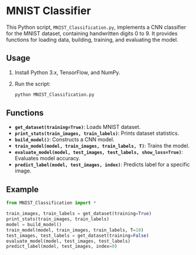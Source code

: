 # MNIST Classifier

This Python script, `MNIST_Classification.py`, implements a CNN classifier for the MNIST dataset, containing handwritten digits 0 to 9. It provides functions for loading data, building, training, and evaluating the model.

## Usage

1. Install Python 3.x, TensorFlow, and NumPy.
2. Run the script:

    ```bash
    python MNIST_Classification.py
    ```

## Functions

- **`get_dataset(training=True)`**: Loads MNIST dataset.
- **`print_stats(train_images, train_labels)`**: Prints dataset statistics.
- **`build_model()`**: Constructs a CNN model.
- **`train_model(model, train_images, train_labels, T)`**: Trains the model.
- **`evaluate_model(model, test_images, test_labels, show_loss=True)`**: Evaluates model accuracy.
- **`predict_label(model, test_images, index)`**: Predicts label for a specific image.

## Example

```python
from MNIST_Classification import *

train_images, train_labels = get_dataset(training=True)
print_stats(train_images, train_labels)
model = build_model()
train_model(model, train_images, train_labels, T=10)
test_images, test_labels = get_dataset(training=False)
evaluate_model(model, test_images, test_labels)
predict_label(model, test_images, index=0)
